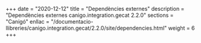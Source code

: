+++
date        = "2020-12-12"
title       = "Dependències externes"
description = "Dependències externes canigo.integration.gecat 2.2.0"
sections    = "Canigó"
enllac		= "/documentacio-llibreries/canigo.integration.gecat/2.2.0/site/dependencies.html"
weight		= 6
+++
